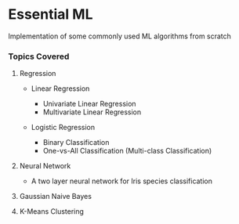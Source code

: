# Essential ML

Implementation of some commonly used ML algorithms from scratch

### Topics Covered

1. Regression
    - Linear Regression
       - Univariate Linear Regression
       - Multivariate Linear Regression

    - Logistic Regression
       - Binary Classification
       - One-vs-All Classification (Multi-class Classification)

2. Neural Network
    - A two layer neural network for Iris species classification

3. Gaussian Naive Bayes

4. K-Means Clustering

